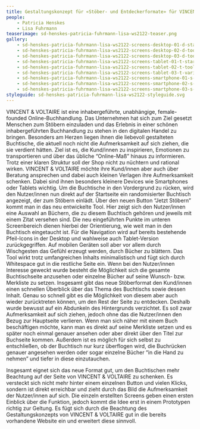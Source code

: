 ```yaml
---
title: Gestaltungskonzept für «Stöber- und Entdeckerformate» für VINCENT&VOLTAIRE
people:
    - Patricia Henskes
    - Lisa Fuhrmann
teaserimage: sd-henskes-patricia-fuhrmann-lisa-ws2122-teaser.png
gallery:
    - sd-henskes-patricia-fuhrmann-lisa-ws2122-screens-desktop-01-d-start.png
    - sd-henskes-patricia-fuhrmann-lisa-ws2122-screens-desktop-02-d-tool.png
    - sd-henskes-patricia-fuhrmann-lisa-ws2122-screens-desktop-03-d-toolclicked.png
    - sd-henskes-patricia-fuhrmann-lisa-ws2122-screens-tablet-01-t-start.png
    - sd-henskes-patricia-fuhrmann-lisa-ws2122-screens-tablet-02-t-tool.png
    - sd-henskes-patricia-fuhrmann-lisa-ws2122-screens-tablet-03-t-variant-toolclicked.png
    - sd-henskes-patricia-fuhrmann-lisa-ws2122-screens-smartphone-01-s-start.png
    - sd-henskes-patricia-fuhrmann-lisa-ws2122-screens-smartphone-02-s-tool.png
    - sd-henskes-patricia-fuhrmann-lisa-ws2122-screens-smartphone-03-s-toolclicked.png
styleguide: sd-henskes-patricia-fuhrmann-lisa-ws2122-styleguide.svg
---
```


VINCENT & VOLTAIRE ist eine inhabergeführte, unabhängige, female-founded Online-Buchhandlung. Das Unternehmen hat sich zum Ziel gesetzt Menschen zum Stöbern einzuladen und das Erlebnis in einer schönen inhabergeführten Buchhandlung zu stehen in den digitalen Handel zu bringen. Besonders am Herzen liegen ihnen die liebevoll gestalteten Buchtische, die aktuell noch nicht die Aufmerksamkeit auf sich ziehen, die sie verdient hätten.
Ziel ist es, die Kund/innen zu inspirieren, Emotionen zu transportieren und über das übliche “Online-Maß” hinaus zu informieren. Trotz einer klaren Struktur soll der Shop nicht zu nüchtern und rational wirken. VINCENT & VOLTAIRE möchte ihre Kund/innen aber auch über Beratung ansprechen und dabei auch kleinen Verlagen ihre Aufmerksamkeit schenken. Dabei sind ihnen besonders kleinere Devices wie Smartphones oder Tablets wichtig.
Um die Buchtische in den Vordergrund zu rücken, wird den Nutzer/innen nun direkt auf der Startseite ein randomisierter Buchtisch angezeigt, der zum Stöbern einlädt. Über den neuen Button “Jetzt Stöbern” kommt man in das neu entwickelte Tool. Hier zeigt sich den Nutzer/innen eine Auswahl an Büchern, die zu diesem Buchtisch gehören und jeweils mit einem Zitat versehen sind. Die neu eingeführten Punkte im unteren Screenbereich dienen hierbei der Orientierung, wie weit man in den Buchtisch eingetaucht ist. Für die Navigation wird auf bereits bestehende Pfeil-Icons in der Desktop und wahlweise auch Tablet-Version zurückgegriffen. Auf mobilen Geräten soll aber vor allem durch Wischgesten das Gefühl erzeugt werden, durch Bücher zu blättern. Das Tool wirkt trotz umfangreichen Inhalts minimalistisch und fügt sich durch Whitespace gut in die restliche Seite ein.
Wenn bei den Nutzer/innen Interesse geweckt wurde besteht die Möglichkeit sich die gesamte Buchtischseite anzusehen oder einzelne Bücher auf seine Wunsch- bzw. Merkliste zu setzen.
Insgesamt gibt das neue Stöberformat den Kund/innen einen schnellen Überblick über das Thema des Buchtischs sowie dessen Inhalt. Genau so schnell gibt es die Möglichkeit von diesem aber auch wieder zurücktreten können, um den Rest der Seite zu entdecken. Deshalb wurde bewusst auf ein Abdunkeln des Hintergrunds verzichtet. Es soll zwar Aufmerksamkeit auf sich ziehen, jedoch ohne das die Nutzer/innen den Bezug zur Hauptseite verlieren. Wenn man sich näher mit einem Buch beschäftigen möchte, kann man es direkt auf seine Merkliste setzen und es später noch einmal genauer ansehen oder aber direkt über den Titel zur Buchseite kommen.
Außerdem ist es möglich für sich selbst zu entschließen, ob der Buchtisch nur kurz überflogen wird, die Buchrücken genauer angesehen werden oder sogar einzelne Bücher “in die Hand zu nehmen” und tiefer in diese einzutauchen. 

Insgesamt eignet sich das neue Format gut, um den Buchtischen mehr Beachtung auf der Seite von VINCENT & VOLTAIRE zu schenken. Es versteckt sich nicht mehr hinter einem einzelnen Button und vielen Klicks, sondern ist direkt erreichbar und zieht durch das Bild die Aufmerksamkeit der Nutzer/innen auf sich. Die einzeln erstellten Screens geben einen ersten Einblick über die Funktion, jedoch kommt die Idee erst in einem Prototypen richtig zur Geltung. Es fügt sich durch die Beachtung des Gestaltungskonzepts von VINCENT & VOLTAIRE gut in die bereits vorhandene Website ein und erweitert diese sinnvoll. 

